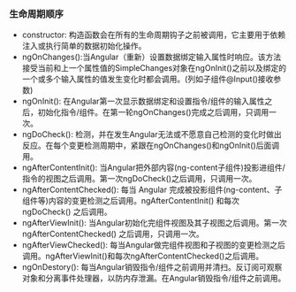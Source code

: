 ### 生命周期顺序
- constructor: 构造函数会在所有的生命周期钩子之前被调用，它主要用于依赖注入或执行简单的数据初始化操作。
- ngOnChanges():当Angular（重新）设置数据绑定输入属性时响应。该方法接受当前和上一个属性值的SimpleChanges对象在ngOnInit()之前以及绑定的一个或多个输入属性的值发生变化时都会调用。(列如子组件@Input()接收参数)
- ngOnInit(): 在Angular第一次显示数据绑定和设置指令/组件的输入属性之后，初始化指令/组件。在第一轮ngOnChanges()完成之后调用，只调用一次。
- ngDoCheck(): 检测，并在发生Angular无法或不愿意自己检测的变化时做出反应。在每个变更检测周期中，紧跟在ngOnChanges()和ngOnInit()后面调用。
- ngAfterContentInit(): 当Angular把外部内容(ng-content子组件)投影进组件/指令的视图之后调用。第一次ngDoCheck()之后调用，只调用一次。
- ngAfterContentChecked(): 	每当 Angular 完成被投影组件(ng-content、子组件等)内容的变更检测之后调用。ngAfterContentInit() 和每次 ngDoCheck() 之后调用。
- ngAfterViewInit(): 当Angular初始化完组件视图及其子视图之后调用。第一次 ngAfterContentChecked() 之后调用，只调用一次。
- ngAfterViewChecked(): 每当Angular做完组件视图和子视图的变更检测之后调用。ngAfterViewInit()和每次ngAfterContentChecked()之后调用。
- ngOnDestory(): 每当Angular销毁指令/组件之前调用并清扫。反订阅可观察对象和分离事件处理器，以防内存泄漏。在Angular销毁指令/组件之前调用。